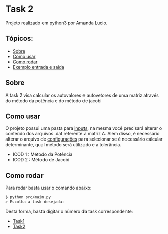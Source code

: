 ﻿# Task 2

Projeto realizado em python3 por Amanda Lucio.

## Tópicos:
- [Sobre](#Sobre)
- [Como usar](#Como-usar)
- [Como rodar](#Como-Rodar)
- [Exemplo entrada e saída](#Exemplo)


## Sobre

A task 2 visa calcular os autovalores e autovetores de uma matriz através do método da potência e do método de jacobi

## Como usar

O projeto possui uma pasta para [inputs](https://github.com/AmandaACLucio/Algebra-Linear-Computacional/tree/master/files/inputs), na mesma você precisará alterar o conteúdo dos arquivos .dat referente a matriz A. Além disso, é necessário alterar o arquivo de [configurações](https://github.com/AmandaACLucio/Computational_Linear_Algebra/tree/master/data/inputs/config.json) para selecionar se é necessário cálcular determinante, qual método será utilizado e a tolerância.

- ICOD 1 : Método da Potência
- ICOD 2 : Método de Jacobi

## Como rodar

Para rodar basta usar o comando abaixo:

```sh
$ python src/main.py
> Escolha a task desejada: 
```

Desta forma, basta digitar o número da task correspondente:

- [Task1](https://github.com/AmandaACLucio/Computational_Linear_Algebra/tree/master/src/task_1)
- [Task2](https://github.com/AmandaACLucio/Computational_Linear_Algebra/tree/master/src/task_2)